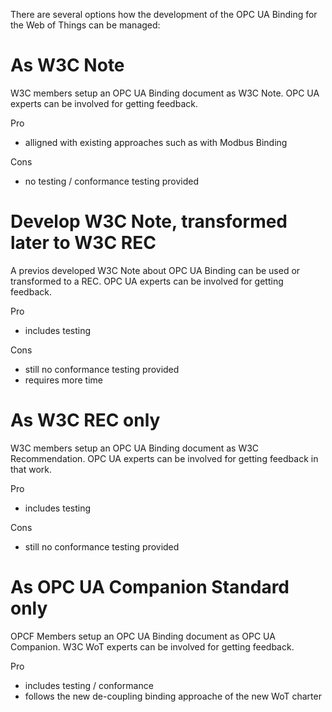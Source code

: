 There are several options how the development of the OPC UA Binding for the Web of Things can be managed:

# As W3C Note
W3C members setup an OPC UA Binding document as W3C Note. OPC UA experts can be involved for getting feedback.

Pro
* alligned with existing approaches such as with Modbus Binding

Cons
* no testing / conformance testing provided

# Develop W3C Note, transformed later to W3C REC
A previos developed W3C Note about OPC UA Binding can be used or transformed to a REC. OPC UA experts can be involved for getting feedback. 

Pro
*  includes testing

Cons
* still no conformance testing provided
* requires more time 


# As W3C REC only
W3C members setup an OPC UA Binding document as W3C Recommendation. OPC UA experts can be involved for getting feedback in that work. 

Pro
*  includes testing

Cons
* still no conformance testing provided

# As OPC UA Companion Standard only
OPCF Members setup an OPC UA Binding document as OPC UA Companion. W3C WoT experts can be involved for getting feedback.

Pro
*  includes testing / conformance
*  follows the new de-coupling binding approache of the new WoT charter 


